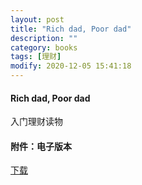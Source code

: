 ```yaml
---
layout: post
title: "Rich dad, Poor dad"
description: ""
category: books
tags: [理财]
modify: 2020-12-05 15:41:18
---
```


#### Rich dad, Poor dad
入门理财读物

#### 附件：电子版本
<p>
<a href="{{ site.url }}/assets/books/rich_dad_poor_dad.mobi">下载</a>
</p>
